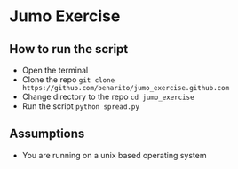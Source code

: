 # Jumo Exercise

## How to run the script
* Open the terminal
* Clone the repo  ```git clone https://github.com/benarito/jumo_exercise.github.com```
* Change directory to the repo  ```cd jumo_exercise```
* Run the script ```python spread.py```

## Assumptions
* You are running on a unix based operating system
